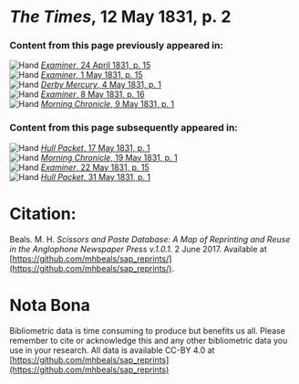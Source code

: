 # *The Times*, 12 May 1831, p. 2  
  
### Content from this page previously appeared in:  
![Hand](http://scissorsandpaste.net/wp-content/uploads/2017/06/smallhandpointer.png) [*Examiner*, 24 April 1831, p. 15](https://mhbeals.github.io/sap_html/Examiner/Examiner-24-April-1831-p-15)  
![Hand](http://scissorsandpaste.net/wp-content/uploads/2017/06/smallhandpointer.png) [*Examiner*, 1 May 1831, p. 15](https://mhbeals.github.io/sap_html/Examiner/Examiner-1-May-1831-p-15)  
![Hand](http://scissorsandpaste.net/wp-content/uploads/2017/06/smallhandpointer.png) [*Derby Mercury*, 4 May 1831, p. 1](https://mhbeals.github.io/sap_html/Derby-Mercury/Derby-Mercury-4-May-1831-p-1)  
![Hand](http://scissorsandpaste.net/wp-content/uploads/2017/06/smallhandpointer.png) [*Examiner*, 8 May 1831, p. 16](https://mhbeals.github.io/sap_html/Examiner/Examiner-8-May-1831-p-16)  
![Hand](http://scissorsandpaste.net/wp-content/uploads/2017/06/smallhandpointer.png) [*Morning Chronicle*, 9 May 1831, p. 1](https://mhbeals.github.io/sap_html/Morning-Chronicle/Morning-Chronicle-9-May-1831-p-1)  
  
### Content from this page subsequently appeared in:  
![Hand](http://scissorsandpaste.net/wp-content/uploads/2017/06/smallhandpointer.png) [*Hull Packet*, 17 May 1831, p. 1](https://mhbeals.github.io/sap_html/Hull-Packet/Hull-Packet-17-May-1831-p-1)  
![Hand](http://scissorsandpaste.net/wp-content/uploads/2017/06/smallhandpointer.png) [*Morning Chronicle*, 19 May 1831, p. 1](https://mhbeals.github.io/sap_html/Morning-Chronicle/Morning-Chronicle-19-May-1831-p-1)  
![Hand](http://scissorsandpaste.net/wp-content/uploads/2017/06/smallhandpointer.png) [*Examiner*, 22 May 1831, p. 15](https://mhbeals.github.io/sap_html/Examiner/Examiner-22-May-1831-p-15)  
![Hand](http://scissorsandpaste.net/wp-content/uploads/2017/06/smallhandpointer.png) [*Hull Packet*, 31 May 1831, p. 1](https://mhbeals.github.io/sap_html/Hull-Packet/Hull-Packet-31-May-1831-p-1)  


# Citation: 

Beals. M. H. *Scissors and Paste Database: A Map of Reprinting and Reuse in the Anglophone Newspaper Press v.1.0.1.* 2 June 2017. Available at [https://github.com/mhbeals/sap_reprints/](https://github.com/mhbeals/sap_reprints/). 

# Nota Bona

Bibliometric data is time consuming to produce but benefits us all. Please remember to cite or acknowledge this and any other bibliometric data you use in your research. All data is available CC-BY 4.0 at [https://github.com/mhbeals/sap_reprints](https://github.com/mhbeals/sap_reprints)